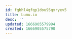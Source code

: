 ```yaml
---
id: fqbhl4qfqp1dou95qxryev5
title: Lumu.io
desc: ''
updated: 1666905579994
created: 1666905575790
---
```

